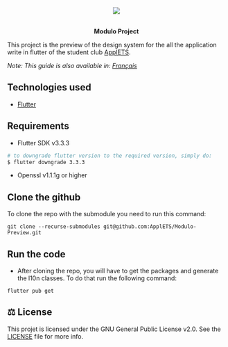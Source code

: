 <div align="center">
  <img src="https://d33wubrfki0l68.cloudfront.net/05095d995ef6b2ddc419a51a22cad5e975f4072b/2d081/images/logo_blanc_applets.png" />
  <p>
    <br /><strong>Modulo Project</strong>
  </p>
</div>

This project is the preview of the design system for the all the application write in flutter of the student club [ApplETS](https://clubapplets.ca/).

_Note: This guide is also available in: [Français](https://github.com/ApplETS/Notre-Dame/blob/master/README.fr.md)_

## Technologies used

* [Flutter](https://flutter.dev)

## Requirements

- Flutter SDK v3.3.3
```sh
# to downgrade flutter version to the required version, simply do:
$ flutter downgrade 3.3.3
```
- Openssl v1.1.1g or higher

## Clone the github

To clone the repo with the submodule you need to run this command: 
```
git clone --recurse-submodules git@github.com:ApplETS/Modulo-Preview.git
```

## Run the code

- After cloning the repo, you will have to get the packages and generate the l10n classes. To do that run the following
  command:

```
flutter pub get
```

## ⚖️ License

This projet is licensed under the GNU General Public License v2.0. See
the [LICENSE](https://github.com/ApplETS/Modulo-Preview/blob/main/LICENCE) file for more info.
